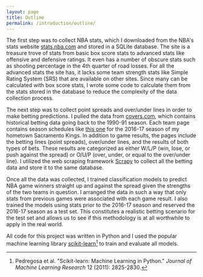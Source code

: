 ```yaml
---
layout: page
title: Outline
permalink: /introduction/outline/
---
```


The first step was to collect NBA stats, which I downloaded from the NBA's stats website [stats.nba.com](http://stats.nba.com) and stored in a SQLite database. The site is a treasure trove of stats from basic box score stats to advanced stats like offensive and defensive ratings. It even has a number of obscure stats such as shooting percentage in the 4th quarter of road losses. For all the advanced stats the site has, it lacks some team strength stats like Simple Rating System (SRS) that are available on other sites. Since many can be calculated with box score stats, I wrote some code to calculate them from the stats stored in the database to reduce the complexity of the data collection process.

The next step was to collect point spreads and over/under lines in order to make betting predictions. I pulled the data from [covers.com](http://covers.com), which contains historical betting data going back to the 1990-91 season. Each team page contains season schedules like [this one](http://www.covers.com/pageLoader/pageLoader.aspx?page=/data/nba/teams/pastresults/2016-2017/team403975.html) for the 2016-17 season of my hometown Sacramento Kings. In addition to game results, the pages include the betting lines (point spreads), over/under lines, and the results of both types of bets. These results are categorized as either W/L/P (win, lose, or push against the spread) or O/U/P (over, under, or equal to the over/under line).  I utilized the web scraping framework [Scrapy](https://scrapy.org/) to collect all the betting data and store it to the same database.

Once all the data was collected, I trained classification models to predict NBA game winners straight up and against the spread given the strengths of the two teams in question. I arranged the data in such a way that only stats from previous games were associated with each game result. I also trained the models using stats prior to the 2016-17 season and reserved the 2016-17 season as a test set. This constitutes a realistic betting scenario for the test set and allows us to see if this methodology is at all worthwhile to apply in the real world.

All code for this project was written in Python and I used the popular machine learning library [scikit-learn](http://scikit-learn.org/stable/)[^1] to train and evaluate all models.

[^1]: Pedregosa et al. "Scikit-learn: Machine Learning in Python." *Journal of Machine Learning Research* 12 (2011): 2825-2830.

